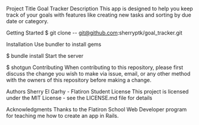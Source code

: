 Project Title
Goal Tracker
Description
This app is designed to help you keep track of your goals with features like creating new tasks and sorting by due date or category.

Getting Started
$ git clone -- git@github.com:sherryptk/goal_tracker.git

Installation
Use bundler to install gems

$ bundle install
Start the server

$ shotgun
Contributing
When contributing to this repository, please first discuss the change you wish to make via issue, email, or any other method with the owners of this repository before making a change.

Authors
Sherry El Garhy - Flatiron Student
License
This project is licensed under the MIT License - see the LICENSE.md file for details

Acknowledgments
Thanks to the Flatiron School Web Developer program for teaching me how to create an app in Rails.
